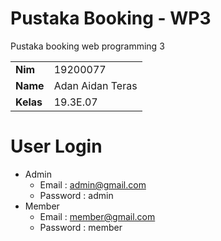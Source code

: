 # Pustaka Booking - WP3
Pustaka booking web programming 3

<table>
  <tr>
    <td>
      <b>Nim</b>
    </td>
    <td>19200077
    </td>
  </tr>
  <tr>
    <td>
      <b>Name</b>
    </td>
    <td>Adan Aidan Teras
    </td>
  </tr>
  <tr>
    <td>
      <b>Kelas</b>
    </td>
    <td>19.3E.07
    </td>
  </tr>
</table>

# User Login
 - Admin
    - Email : admin@gmail.com
    - Password : admin
 - Member
    - Email : member@gmail.com
    - Password : member 